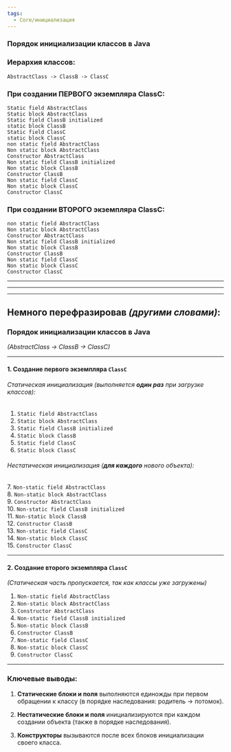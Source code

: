 ```yaml
---
tags:
  - Core/инициализация
---
```

### **Порядок инициализации классов в Java**

### Иерархия классов:
```text
AbstractClass -> ClassB -> ClassC
```

### При создании ПЕРВОГО экземпляра ClassC:
```text
Static field AbstractClass
Static block AbstractClass
Static field ClassB initialized
static block ClassB
Static field ClassC
static block ClassC
non static field AbstractClass
Non static block AbstractClass
Constructor AbstractClass
Non static field ClassB initialized
Non static block ClassB
Constructor ClassB
Non static field ClassC
Non static block ClassC
Constructor ClassC
```

### При создании ВТОРОГО экземпляра ClassC:
```text
non static field AbstractClass
Non static block AbstractClass
Constructor AbstractClass
Non static field ClassB initialized
Non static block ClassB
Constructor ClassB
Non static field ClassC
Non static block ClassC
Constructor ClassC
```


---
---
---
## Немного перефразировав *(другими словами)*:

### **Порядок инициализации классов в Java**
_(AbstractClass → ClassB → ClassC)_

---
#### 1. Создание **первого** экземпляра `ClassC`
###### Статическая инициализация *(выполняется **один раз** при загрузке классов)*:
1. `Static field AbstractClass`    
2. `Static block AbstractClass`    
3. `Static field ClassB initialized`    
4. `Static block ClassB`    
5. `Static field ClassC`    
6. `Static block ClassC`    

###### Нестатическая инициализация (**для каждого** нового объекта):  
7. `Non-static field AbstractClass`  
8. `Non-static block AbstractClass`  
9. `Constructor AbstractClass`  
10. `Non-static field ClassB initialized`  
11. `Non-static block ClassB`  
12. `Constructor ClassB`  
13. `Non-static field ClassC`  
14. `Non-static block ClassC`  
15. `Constructor ClassC`

---
#### 2. Создание **второго** экземпляра `ClassC`
_(Статическая часть пропускается, так как классы уже загружены)_
1. `Non-static field AbstractClass`    
2. `Non-static block AbstractClass`    
3. `Constructor AbstractClass`    
4. `Non-static field ClassB initialized`    
5. `Non-static block ClassB`    
6. `Constructor ClassB`    
7. `Non-static field ClassC`    
8. `Non-static block ClassC`    
9. `Constructor ClassC`    

---
### **Ключевые выводы:**

1. **Статические блоки и поля** выполняются единожды при первом обращении к классу 
   (в порядке наследования: родитель → потомок).
    
2. **Нестатические блоки и поля** инициализируются при каждом создании объекта 
   (также в порядке наследования).
    
3. **Конструкторы** вызываются после всех блоков инициализации своего класса.
